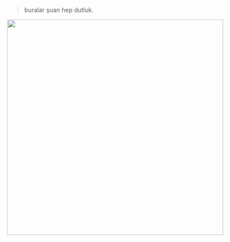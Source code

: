 > buralar şuan hep dutluk.

<img width="500" src="https://sondevir.gaste24.com/images/haberler/250x190/2013/11/23/aa-picture-20131123-1028924-web.jpg" />
